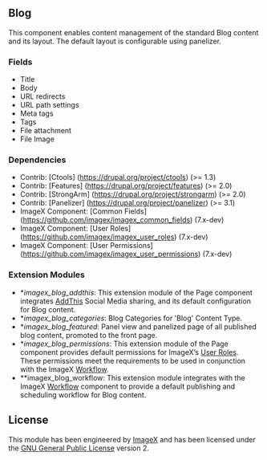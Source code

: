 ## Blog

This component enables content management of the standard Blog content and its layout. The default layout is configurable using panelizer.

### Fields

* Title
* Body
* URL redirects
* URL path settings
* Meta tags
* Tags
* File attachment
* File Image

### Dependencies

* Contrib: [Ctools] (https://drupal.org/project/ctools) (>= 1.3) 
* Contrib: [Features] (https://drupal.org/project/features)  (>= 2.0)
* Contrib: [StrongArm] (https://drupal.org/project/strongarm) (>= 2.0)
* Contrib: [Panelizer] (https://drupal.org/project/panelizer) (>= 3.1)
* ImageX Component: [Common Fields] (https://github.com/imagex/imagex_common_fields) (7.x-dev)
* ImageX Component: [User Roles] (https://github.com/imagex/imagex_user_roles) (7.x-dev)
* ImageX Component: [User Permissions] (https://github.com/imagex/imagex_user_permissions) (7.x-dev)

### Extension Modules

* **imagex_blog_addthis*: This extension module of the Page component integrates [AddThis](http://github.com/imagex/imagex_addthis) Social Media sharing, and its default configuration for Blog content. 
* **imagex_blog_categories*: Blog Categories for 'Blog' Content Type.
* **imagex_blog_featured*: Panel view and panelized page of all published blog content, promoted to the front page.
* **imagex_blog_permissions*: This extension module of the Page component provides default permissions for ImageX’s [User Roles](http://github.com/imagex/imagex_user_roles). These permissions meet the  requirements to be used in conjunction with the ImageX [Workflow](http://github.com/imagex/imagex_workflow).
* **imagex_blog_workflow: This extension module integrates with the ImageX [Workflow](http://github.com/imagex/imagex_workflow) component to provide a default publishing and scheduling workflow for Blog content.

## License

This module has been engineered by [ImageX](http://www.imagexmedia.com) and has been licensed under the [GNU General Public License](http://www.gnu.org/licenses/gpl-2.0.html) version 2.
